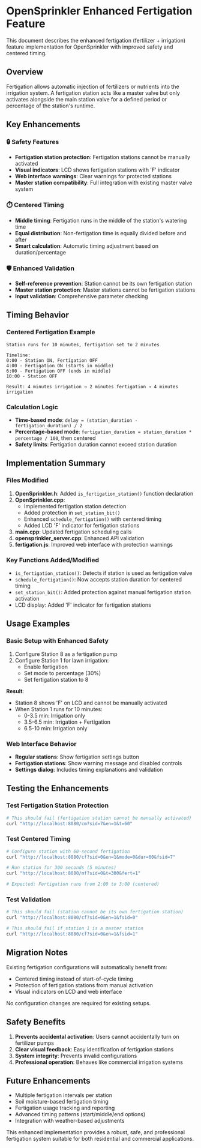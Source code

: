 # OpenSprinkler Enhanced Fertigation Feature

This document describes the enhanced fertigation (fertilizer + irrigation) feature implementation for OpenSprinkler with improved safety and centered timing.

## Overview

Fertigation allows automatic injection of fertilizers or nutrients into the irrigation system. A fertigation station acts like a master valve but only activates alongside the main station valve for a defined period or percentage of the station's runtime.

## Key Enhancements

### 🔒 Safety Features
- **Fertigation station protection**: Fertigation stations cannot be manually activated
- **Visual indicators**: LCD shows fertigation stations with 'F' indicator
- **Web interface warnings**: Clear warnings for protected stations
- **Master station compatibility**: Full integration with existing master valve system

### ⏱️ Centered Timing
- **Middle timing**: Fertigation runs in the middle of the station's watering time
- **Equal distribution**: Non-fertigation time is equally divided before and after
- **Smart calculation**: Automatic timing adjustment based on duration/percentage

### 🛡️ Enhanced Validation
- **Self-reference prevention**: Station cannot be its own fertigation station
- **Master station protection**: Master stations cannot be fertigation stations
- **Input validation**: Comprehensive parameter checking

## Timing Behavior

### Centered Fertigation Example
```
Station runs for 10 minutes, fertigation set to 2 minutes

Timeline:
0:00 - Station ON, Fertigation OFF
4:00 - Fertigation ON (starts in middle)
6:00 - Fertigation OFF (ends in middle)  
10:00 - Station OFF

Result: 4 minutes irrigation → 2 minutes fertigation → 4 minutes irrigation
```

### Calculation Logic
- **Time-based mode**: `delay = (station_duration - fertigation_duration) / 2`
- **Percentage-based mode**: `fertigation_duration = station_duration * percentage / 100`, then centered
- **Safety limits**: Fertigation duration cannot exceed station duration

## Implementation Summary

### Files Modified
1. **OpenSprinkler.h**: Added `is_fertigation_station()` function declaration
2. **OpenSprinkler.cpp**: 
   - Implemented fertigation station detection
   - Added protection in `set_station_bit()`
   - Enhanced `schedule_fertigation()` with centered timing
   - Added LCD 'F' indicator for fertigation stations
3. **main.cpp**: Updated fertigation scheduling calls
4. **opensprinkler_server.cpp**: Enhanced API validation
5. **fertigation.js**: Improved web interface with protection warnings

### Key Functions Added/Modified
- `is_fertigation_station()`: Detects if station is used as fertigation valve
- `schedule_fertigation()`: Now accepts station duration for centered timing
- `set_station_bit()`: Added protection against manual fertigation station activation
- LCD display: Added 'F' indicator for fertigation stations

## Usage Examples

### Basic Setup with Enhanced Safety
1. Configure Station 8 as a fertigation pump
2. Configure Station 1 for lawn irrigation:
   - Enable fertigation
   - Set mode to percentage (30%)
   - Set fertigation station to 8

**Result**: 
- Station 8 shows 'F' on LCD and cannot be manually activated
- When Station 1 runs for 10 minutes:
  - 0-3.5 min: Irrigation only
  - 3.5-6.5 min: Irrigation + Fertigation
  - 6.5-10 min: Irrigation only

### Web Interface Behavior
- **Regular stations**: Show fertigation settings button
- **Fertigation stations**: Show warning message and disabled controls
- **Settings dialog**: Includes timing explanations and validation

## Testing the Enhancements

### Test Fertigation Station Protection
```bash
# This should fail (fertigation station cannot be manually activated)
curl "http://localhost:8080/cm?sid=7&en=1&t=60"
```

### Test Centered Timing
```bash
# Configure station with 60-second fertigation
curl "http://localhost:8080/cf?sid=0&en=1&mode=0&dur=60&fsid=7"

# Run station for 300 seconds (5 minutes)
curl "http://localhost:8080/mf?sid=0&t=300&fert=1"

# Expected: Fertigation runs from 2:00 to 3:00 (centered)
```

### Test Validation
```bash
# This should fail (station cannot be its own fertigation station)
curl "http://localhost:8080/cf?sid=0&en=1&fsid=0"

# This should fail if station 1 is a master station
curl "http://localhost:8080/cf?sid=0&en=1&fsid=1"
```

## Migration Notes

Existing fertigation configurations will automatically benefit from:
- Centered timing instead of start-of-cycle timing
- Protection of fertigation stations from manual activation
- Visual indicators on LCD and web interface

No configuration changes are required for existing setups.

## Safety Benefits

1. **Prevents accidental activation**: Users cannot accidentally turn on fertilizer pumps
2. **Clear visual feedback**: Easy identification of fertigation stations
3. **System integrity**: Prevents invalid configurations
4. **Professional operation**: Behaves like commercial irrigation systems

## Future Enhancements

- Multiple fertigation intervals per station
- Soil moisture-based fertigation timing
- Fertigation usage tracking and reporting
- Advanced timing patterns (start/middle/end options)
- Integration with weather-based adjustments

This enhanced implementation provides a robust, safe, and professional fertigation system suitable for both residential and commercial applications.
